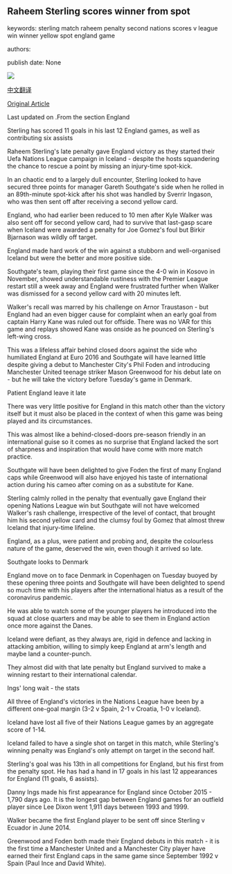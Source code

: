 ## Raheem Sterling scores winner from spot

keywords: sterling match raheem penalty second nations scores v league win winner yellow spot england game

authors: 

publish date: None

![](https://ichef.bbci.co.uk/live-experience/cps/624/cpsprodpb/FF69/production/_114258356_sterling-inex.jpg)

[中文翻译](Raheem%20Sterling%20scores%20winner%20from%20spot_zh.md)

[Original Article](https://www.bbc.com/sport/football/53955829)

Last updated on .From the section England

Sterling has scored 11 goals in his last 12 England games, as well as contributing six assists

Raheem Sterling's late penalty gave England victory as they started their Uefa Nations League campaign in Iceland - despite the hosts squandering the chance to rescue a point by missing an injury-time spot-kick.

In an chaotic end to a largely dull encounter, Sterling looked to have secured three points for manager Gareth Southgate's side when he rolled in an 89th-minute spot-kick after his shot was handled by Sverrir Ingason, who was then sent off after receiving a second yellow card.

England, who had earlier been reduced to 10 men after Kyle Walker was also sent off for second yellow card, had to survive that last-gasp scare when Iceland were awarded a penalty for Joe Gomez's foul but Birkir Bjarnason was wildly off target.

England made hard work of the win against a stubborn and well-organised Iceland but were the better and more positive side.

Southgate's team, playing their first game since the 4-0 win in Kosovo in November, showed understandable rustiness with the Premier League restart still a week away and England were frustrated further when Walker was dismissed for a second yellow card with 20 minutes left.

Walker's recall was marred by his challenge on Arnor Traustason - but England had an even bigger cause for complaint when an early goal from captain Harry Kane was ruled out for offside. There was no VAR for this game and replays showed Kane was onside as he pounced on Sterling's left-wing cross.

This was a lifeless affair behind closed doors against the side who humiliated England at Euro 2016 and Southgate will have learned little despite giving a debut to Manchester City's Phil Foden and introducing Manchester United teenage striker Mason Greenwood for his debut late on - but he will take the victory before Tuesday's game in Denmark.

Patient England leave it late

There was very little positive for England in this match other than the victory itself but it must also be placed in the context of when this game was being played and its circumstances.

This was almost like a behind-closed-doors pre-season friendly in an international guise so it comes as no surprise that England lacked the sort of sharpness and inspiration that would have come with more match practice.

Southgate will have been delighted to give Foden the first of many England caps while Greenwood will also have enjoyed his taste of international action during his cameo after coming on as a substitute for Kane.

Sterling calmly rolled in the penalty that eventually gave England their opening Nations League win but Southgate will not have welcomed Walker's rash challenge, irrespective of the level of contact, that brought him his second yellow card and the clumsy foul by Gomez that almost threw Iceland that injury-time lifeline.

England, as a plus, were patient and probing and, despite the colourless nature of the game, deserved the win, even though it arrived so late.

Southgate looks to Denmark

England move on to face Denmark in Copenhagen on Tuesday buoyed by these opening three points and Southgate will have been delighted to spend so much time with his players after the international hiatus as a result of the coronavirus pandemic.

He was able to watch some of the younger players he introduced into the squad at close quarters and may be able to see them in England action once more against the Danes.

Iceland were defiant, as they always are, rigid in defence and lacking in attacking ambition, willing to simply keep England at arm's length and maybe land a counter-punch.

They almost did with that late penalty but England survived to make a winning restart to their international calendar.

Ings' long wait - the stats

All three of England's victories in the Nations League have been by a different one-goal margin (3-2 v Spain, 2-1 v Croatia, 1-0 v Iceland).

Iceland have lost all five of their Nations League games by an aggregate score of 1-14.

Iceland failed to have a single shot on target in this match, while Sterling's winning penalty was England's only attempt on target in the second half.

Sterling's goal was his 13th in all competitions for England, but his first from the penalty spot. He has had a hand in 17 goals in his last 12 appearances for England (11 goals, 6 assists).

Danny Ings made his first appearance for England since October 2015 - 1,790 days ago. It is the longest gap between England games for an outfield player since Lee Dixon went 1,911 days between 1993 and 1999.

Walker became the first England player to be sent off since Sterling v Ecuador in June 2014.

Greenwood and Foden both made their England debuts in this match - it is the first time a Manchester United and a Manchester City player have earned their first England caps in the same game since September 1992 v Spain (Paul Ince and David White).